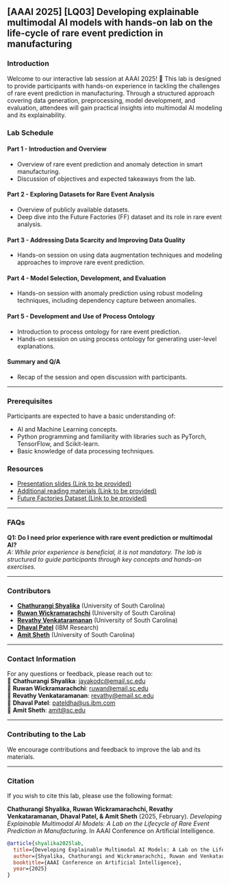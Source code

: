 ## [AAAI 2025] [LQ03] Developing explainable multimodal AI models with hands-on lab on the life-cycle of rare event prediction in manufacturing

### Introduction
Welcome to our interactive lab session at AAAI 2025! 🎉 This lab is designed to provide participants with hands-on experience in tackling the challenges of rare event prediction in manufacturing. Through a structured approach covering data generation, preprocessing, model development, and evaluation, attendees will gain practical insights into multimodal AI modeling and its explainability.

### Lab Schedule

#### **Part 1 - Introduction and Overview**
- Overview of rare event prediction and anomaly detection in smart manufacturing.
- Discussion of objectives and expected takeaways from the lab.

#### **Part 2 - Exploring Datasets for Rare Event Analysis**
- Overview of publicly available datasets.
- Deep dive into the Future Factories (FF) dataset and its role in rare event analysis.

#### **Part 3 - Addressing Data Scarcity and Improving Data Quality**
- Hands-on session on using data augmentation techniques and modeling approaches to improve rare event prediction.

#### **Part 4 - Model Selection, Development, and Evaluation**
- Hands-on session with anomaly prediction using robust modeling techniques, including dependency capture between anomalies.

#### **Part 5 - Development and Use of Process Ontology**
- Introduction to process ontology for rare event prediction.
- Hands-on session on using process ontology for generating user-level explanations.

#### **Summary and Q/A**
- Recap of the session and open discussion with participants.

---

### **Prerequisites**
Participants are expected to have a basic understanding of:
- AI and Machine Learning concepts.
- Python programming and familiarity with libraries such as PyTorch, TensorFlow, and Scikit-learn.
- Basic knowledge of data processing techniques.

### **Resources**
- [Presentation slides (Link to be provided)](#)
- [Additional reading materials (Link to be provided)](#)
- [Future Factories Dataset (Link to be provided)](#)

---

### **FAQs**
**Q1: Do I need prior experience with rare event prediction or multimodal AI?**  
*A: While prior experience is beneficial, it is not mandatory. The lab is structured to guide participants through key concepts and hands-on exercises.*

---

### **Contributors**
- **[Chathurangi Shyalika](https://www.linkedin.com/in/chathurangi-shyalika-1b89229b/)** (University of South Carolina)
- **[Ruwan Wickramarachchi](https://ruwantw.github.io/)** (University of South Carolina)
- **[Revathy Venkataramanan](https://www.linkedin.com/in/revathy-venkataramanan/)** (University of South Carolina)
- **[Dhaval Patel](https://www.linkedin.com/in/dhaval-patel-2b287033/)** (IBM Research)
- **[Amit Sheth](https://amit.aiisc.ai/)** (University of South Carolina)

---

### **Contact Information**
For any questions or feedback, please reach out to:  
📎 **Chathurangi Shyalika**: [jayakodc@email.sc.edu](mailto:jayakodc@email.sc.edu)  
📎 **Ruwan Wickramarachchi**: [ruwan@email.sc.edu](mailto:ruwan@email.sc.edu)  
📎 **Revathy Venkataramanan**: [revathy@email.sc.edu](mailto:revathy@email.sc.edu)  
📎 **Dhaval Patel**: [pateldha@us.ibm.com](mailto:pateldha@us.ibm.com)  
📎 **Amit Sheth**: [amit@sc.edu](mailto:amit@sc.edu)  

---

### **Contributing to the Lab**
We encourage contributions and feedback to improve the lab and its materials.

---

### **Citation**
If you wish to cite this lab, please use the following format:

**Chathurangi Shyalika, Ruwan Wickramarachchi, Revathy Venkataramanan, Dhaval Patel, & Amit Sheth** (2025, February). *Developing Explainable Multimodal AI Models: A Lab on the Lifecycle of Rare Event Prediction in Manufacturing*. In AAAI Conference on Artificial Intelligence.

```bibtex
@article{shyalika2025lab,
  title={Developing Explainable Multimodal AI Models: A Lab on the Lifecycle of Rare Event Prediction in Manufacturing},
  author={Shyalika, Chathurangi and Wickramarachchi, Ruwan and Venkataramanan, Revathy and Patel, Dhaval and Sheth, Amit},
  booktitle={AAAI Conference on Artificial Intelligence},
  year={2025}
}
